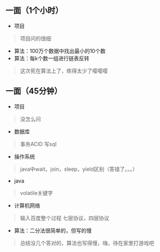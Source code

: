 ## 一面（1个小时）
- 项目
> 项目问的很细
- 算法：100万个数据中找出最小的10个数
- 算法：每k个数一组进行链表反转
> 这次死在算法上了，练得太少了嘤嘤嘤

## 一面（45分钟）
- 项目
> 没怎么问
- 数据库
> 事务ACID
> 写sql
- 操作系统
> java中wait，join，sleep，yield区别（答错了。。。）
- java
> volatile关键字
- 计算机网络
> 输入百度整个过程
> 七层协议，四层协议
- 算法：二分法很简单的，但写的慢

> 总结没几个答对的，算法也写得慢，嗨，待在家里打游戏吧
